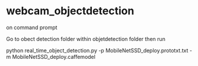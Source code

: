 # webcam_objectdetection

on command prompt

Go to obect detection folder within objetdetection folder then run

 python real_time_object_detection.py -p MobileNetSSD_deploy.prototxt.txt -m MobileNetSSD_deploy.caffemodel
